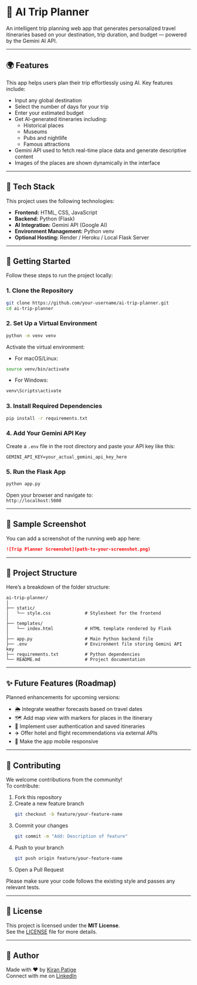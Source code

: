 # 🧠 AI Trip Planner

An intelligent trip planning web app that generates personalized travel itineraries based on your destination, trip duration, and budget — powered by the Gemini AI API.

---

## 🌍 Features

This app helps users plan their trip effortlessly using AI. Key features include:

- Input any global destination
- Select the number of days for your trip
- Enter your estimated budget
- Get AI-generated itineraries including:
  - Historical places
  - Museums
  - Pubs and nightlife
  - Famous attractions
- Gemini API used to fetch real-time place data and generate descriptive content
- Images of the places are shown dynamically in the interface

---

## 🔧 Tech Stack

This project uses the following technologies:

- **Frontend:** HTML, CSS, JavaScript
- **Backend:** Python (Flask)
- **AI Integration:** Gemini API (Google AI)
- **Environment Management:** Python venv
- **Optional Hosting:** Render / Heroku / Local Flask Server

---

## 🚀 Getting Started

Follow these steps to run the project locally:

### 1. Clone the Repository

```bash
git clone https://github.com/your-username/ai-trip-planner.git
cd ai-trip-planner
```

### 2. Set Up a Virtual Environment

```bash
python -m venv venv
```

Activate the virtual environment:

- For macOS/Linux:

```bash
source venv/bin/activate
```

- For Windows:

```bash
venv\Scripts\activate
```

### 3. Install Required Dependencies

```bash
pip install -r requirements.txt
```

### 4. Add Your Gemini API Key

Create a `.env` file in the root directory and paste your API key like this:

```env
GEMINI_API_KEY=your_actual_gemini_api_key_here
```

### 5. Run the Flask App

```bash
python app.py
```

Open your browser and navigate to:  
`http://localhost:5000`

---

## 📸 Sample Screenshot

You can add a screenshot of the running web app here:

```markdown
![Trip Planner Screenshot](path-to-your-screenshot.png)
```

---

## 📁 Project Structure

Here’s a breakdown of the folder structure:

```plaintext
ai-trip-planner/
│
├── static/
│   └── style.css             # Stylesheet for the frontend
│
├── templates/
│   └── index.html            # HTML template rendered by Flask
│
├── app.py                    # Main Python backend file
├── .env                      # Environment file storing Gemini API key
├── requirements.txt          # Python dependencies
└── README.md                 # Project documentation
```

---

## ✨ Future Features (Roadmap)

Planned enhancements for upcoming versions:

- 🌦️ Integrate weather forecasts based on travel dates
- 🗺️ Add map view with markers for places in the itinerary
- 🔐 Implement user authentication and saved itineraries
- ✈️ Offer hotel and flight recommendations via external APIs
- 📱 Make the app mobile responsive

---

## 🤝 Contributing

We welcome contributions from the community!  
To contribute:

1. Fork this repository
2. Create a new feature branch  
   ```bash
   git checkout -b feature/your-feature-name
   ```
3. Commit your changes  
   ```bash
   git commit -m "Add: Description of feature"
   ```
4. Push to your branch  
   ```bash
   git push origin feature/your-feature-name
   ```
5. Open a Pull Request

Please make sure your code follows the existing style and passes any relevant tests.

---

## 📄 License

This project is licensed under the **MIT License**.  
See the [LICENSE](LICENSE) file for more details.

---

## 👤 Author

Made with ❤️ by [Kiran Patige](https://github.com/kiranpatige)  
Connect with me on [LinkedIn](https://www.linkedin.com/in/kiranpatige)
